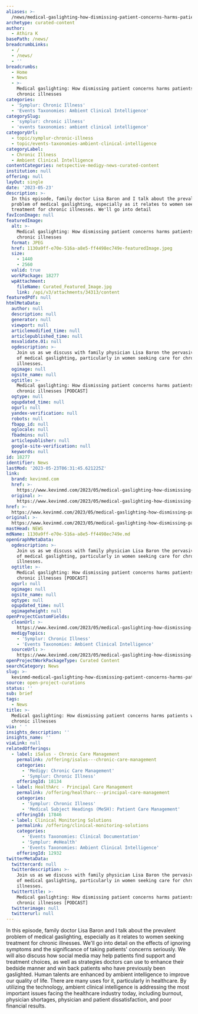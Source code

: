 ```yaml
---
aliases: >-
  /news/medical-gaslighting-how-dismissing-patient-concerns-harms-patients-with-chronic-illnesses
archetype: curated-content
author:
  - Athira K
basePath: /news/
breadcrumbLinks:
  - /
  - /news/
  - ''
breadcrumbs:
  - Home
  - News
  - >-
    Medical gaslighting: How dismissing patient concerns harms patients with
    chronic illnesses
categories:
  - 'Symplur: Chronic Illness'
  - 'Events Taxonomies: Ambient Clinical Intelligence'
categorySlug:
  - 'symplur: chronic illness'
  - 'events taxonomies: ambient clinical intelligence'
categoryUrl:
  - topic/symplur-chronic-illness
  - topic/events-taxonomies-ambient-clinical-intelligence
categoryLabel:
  - Chronic Illness
  - Ambient Clinical Intelligence
contentCategories: netspective-medigy-news-curated-content
institution: null
offering: null
layOut: single
date: '2023-05-23'
description: >-
  In this episode, family doctor Lisa Baron and I talk about the prevalent
  problem of medical gaslighting, especially as it relates to women seeking
  treatment for chronic illnesses. We'll go into detail
favIconImage: null
featuredImage:
  alt: >-
    Medical gaslighting: How dismissing patient concerns harms patients with
    chronic illnesses
  format: JPEG
  href: 1130a9ff-e70e-516a-a8e5-ff4498ec749e-featuredImage.jpeg
  size:
    - 1440
    - 2560
  valid: true
  workPackage: 18277
  wpAttachment:
    fileName: Curated_Featured_Image.jpg
    link: /api/v3/attachments/34313/content
featuredPdf: null
htmlMetaData:
  author: null
  description: null
  generator: null
  viewport: null
  articlemodified_time: null
  articlepublished_time: null
  msvalidate.01: null
  ogdescription: >-
    Join us as we discuss with family physician Lisa Baron the pervasive issue
    of medical gaslighting, particularly in women seeking care for chronic
    illnesses.
  ogimage: null
  ogsite_name: null
  ogtitle: >-
    Medical gaslighting: How dismissing patient concerns harms patients with
    chronic illnesses [PODCAST]
  ogtype: null
  ogupdated_time: null
  ogurl: null
  yandex-verification: null
  robots: null
  fbapp_id: null
  oglocale: null
  fbadmins: null
  articlepublisher: null
  google-site-verification: null
  keywords: null
id: 18277
identifier: News
lastMod: '2023-05-23T06:31:45.621225Z'
link:
  brand: kevinmd.com
  href: >-
    https://www.kevinmd.com/2023/05/medical-gaslighting-how-dismissing-patient-concerns-harms-patients-with-chronic-illnesses-podcast.html
  original: >-
    https://www.kevinmd.com/2023/05/medical-gaslighting-how-dismissing-patient-concerns-harms-patients-with-chronic-illnesses-podcast.html
href: >-
  https://www.kevinmd.com/2023/05/medical-gaslighting-how-dismissing-patient-concerns-harms-patients-with-chronic-illnesses-podcast.html
original: >-
  https://www.kevinmd.com/2023/05/medical-gaslighting-how-dismissing-patient-concerns-harms-patients-with-chronic-illnesses-podcast.html
mastHead: NEWS
mdName: 1130a9ff-e70e-516a-a8e5-ff4498ec749e.md
openGraphMetaData:
  ogdescription: >-
    Join us as we discuss with family physician Lisa Baron the pervasive issue
    of medical gaslighting, particularly in women seeking care for chronic
    illnesses.
  ogtitle: >-
    Medical gaslighting: How dismissing patient concerns harms patients with
    chronic illnesses [PODCAST]
  ogurl: null
  ogimage: null
  ogsite_name: null
  ogtype: null
  ogupdated_time: null
  ogimageheight: null
openProjectCustomFields:
  cleanUrl: >-
    https://www.kevinmd.com/2023/05/medical-gaslighting-how-dismissing-patient-concerns-harms-patients-with-chronic-illnesses-podcast.html
  medigyTopics:
    - 'Symplur: Chronic Illness'
    - 'Events Taxonomies: Ambient Clinical Intelligence'
  sourceUrl: >-
    https://www.kevinmd.com/2023/05/medical-gaslighting-how-dismissing-patient-concerns-harms-patients-with-chronic-illnesses-podcast.html
openProjectWorkPackageType: Curated Content
searchCategory: News
slug: >-
  kevinmd-medical-gaslighting-how-dismissing-patient-concerns-harms-patients-with-chronic-illnesses
source: open-project-curations
status: ''
sub: brief
tags:
  - News
title: >-
  Medical gaslighting: How dismissing patient concerns harms patients with
  chronic illnesses
via: ' '
insights_description: ''
insights_name: ''
viaLink: null
relatedOfferings:
  - label: iSalus - Chronic Care Management
    permalink: /offering/isalus---chronic-care-management
    categories:
      - 'Medigy: Chronic Care Management'
      - 'Symplur: Chronic Illness'
    offeringId: 18134
  - label: HealthArc - Principal Care Management
    permalink: /offering/healtharc---principal-care-management
    categories:
      - 'Symplur: Chronic Illness'
      - 'Medical Subject Headings (MeSH): Patient Care Management'
    offeringId: 17846
  - label: Clinical Monitoring Solutions
    permalink: /offering/clinical-monitoring-solutions
    categories:
      - 'Events Taxonomies: Clinical Documentation'
      - 'Symplur: #eHealth'
      - 'Events Taxonomies: Ambient Clinical Intelligence'
    offeringId: 12932
twitterMetaData:
  twittercard: null
  twitterdescription: >-
    Join us as we discuss with family physician Lisa Baron the pervasive issue
    of medical gaslighting, particularly in women seeking care for chronic
    illnesses.
  twittertitle: >-
    Medical gaslighting: How dismissing patient concerns harms patients with
    chronic illnesses [PODCAST]
  twitterimage: null
  twitterurl: null
---
```

<p>In this episode, family doctor Lisa Baron and I talk about the prevalent problem of medical gaslighting, especially as it relates to women seeking treatment for chronic illnesses. We'll go into detail on the effects of ignoring symptoms and the significance of taking patients' concerns seriously. We will also discuss how social media may help patients find support and treatment choices, as well as strategies doctors can use to enhance their bedside manner and win back patients who have previously been gaslighted. Human talents are enhanced by ambient intelligence to improve our quality of life. There are many uses for it, particularly in healthcare. By utilizing the technology, ambient clinical intelligence is addressing the most important issues facing the healthcare industry today, including burnout, physician shortages, physician and patient dissatisfaction, and poor financial results.</p>